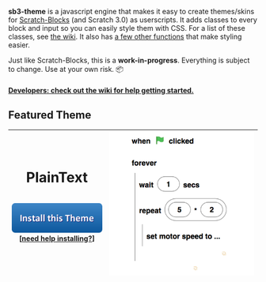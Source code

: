 **sb3-theme** is a javascript engine that makes it easy to create themes/skins for [Scratch-Blocks](https://github.com/LLK/scratch-blocks) (and Scratch 3.0) as userscripts. It adds classes to every block and input so you can easily style them with CSS. For a list of these classes, see [the wiki](https://github.com/Airhogs777/sb3-theme/wiki/Classes). It also has [a few other functions](https://github.com/Airhogs777/sb3-theme/wiki/Methods-and-Properties) that make styling easier.

Just like Scratch-Blocks, this is a **work-in-progress**. Everything is subject to change. Use at your own risk. :package:

#### [Developers: check out the wiki for help getting started.](https://github.com/Airhogs777/sb3-theme/wiki/Creating-Themes)

## Featured Theme
| <h1>PlainText</h1><br/>[ ![Install this theme](resources/button.png) ](https://github.com/Airhogs777/sb3-theme/wiki/Themes-Library#plaintext-vertical-only)<br/>[[need help installing?](https://github.com/Airhogs777/sb3-theme/wiki/Themes-Library#before-you-can-install-a-theme)]<br/><br/>&nbsp; |  ![PlainText theme](resources/featured.png) |
| --- | --- |
